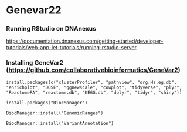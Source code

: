 # Genevar22

### Running RStudio on DNAnexus

https://documentation.dnanexus.com/getting-started/developer-tutorials/web-app-let-tutorials/running-rstudio-server

### Installing GeneVar2 (https://github.com/collaborativebioinformatics/GeneVar2)

`install.packages(c("clusterProfiler", "pathview", "org.Hs.eg.db", "enrichplot", "DOSE", "ggnewscale", "cowplot", "tidyverse", "plyr", "ReactomePA", "reactome.db", "KEGG.db", "dplyr", "tidyr", "shiny"))`

`install.packages("BiocManager")`

`BiocManager::install("GenomicRanges")`

`BiocManager::install("VariantAnnotation")`
